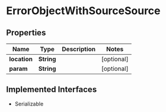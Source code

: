 

# ErrorObjectWithSourceSource


## Properties

Name | Type | Description | Notes
------------ | ------------- | ------------- | -------------
**location** | **String** |  |  [optional]
**param** | **String** |  |  [optional]


## Implemented Interfaces

* Serializable


